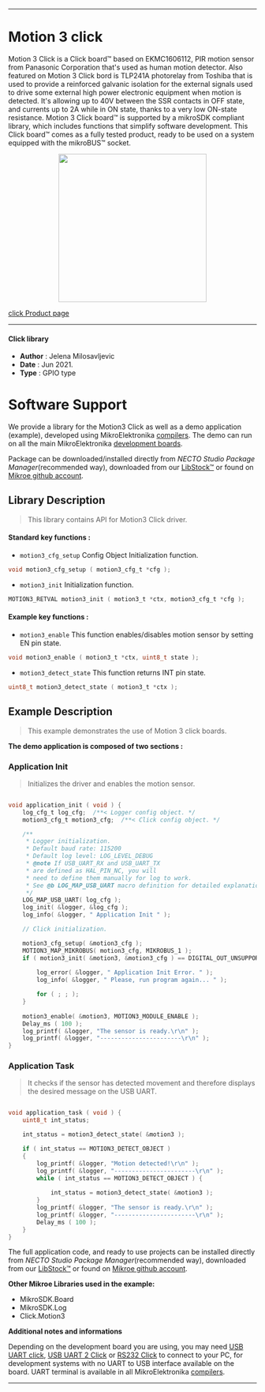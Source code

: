 
---
# Motion 3 click

Motion 3 Click is a Click board™ based on EKMC1606112, PIR motion sensor from Panasonic Corporation that's used as human motion detector. Also featured on Motion 3 Click bord is TLP241A photorelay from Toshiba that is used to provide a reinforced galvanic isolation for the external signals used to drive some external high power electronic equipment when motion is detected. It's allowing up to 40V between the SSR contacts in OFF state, and currents up to 2A while in ON state, thanks to a very low ON-state resistance. Motion 3 Click board™ is supported by a mikroSDK compliant library, which includes functions that simplify software development. This Click board™ comes as a fully tested product, ready to be used on a system equipped with the mikroBUS™ socket.

<p align="center">
  <img src="https://download.mikroe.com/images/click_for_ide/motion3_click.png" height=300px>
</p>

[click Product page](https://www.mikroe.com/motion-3-click)

---


#### Click library

- **Author**        : Jelena Milosavljevic
- **Date**          : Jun 2021.
- **Type**          : GPIO type


# Software Support

We provide a library for the Motion3 Click
as well as a demo application (example), developed using MikroElektronika
[compilers](https://www.mikroe.com/necto-studio).
The demo can run on all the main MikroElektronika [development boards](https://www.mikroe.com/development-boards).

Package can be downloaded/installed directly from *NECTO Studio Package Manager*(recommended way), downloaded from our [LibStock&trade;](https://libstock.mikroe.com) or found on [Mikroe github account](https://github.com/MikroElektronika/mikrosdk_click_v2/tree/master/clicks).

## Library Description

> This library contains API for Motion3 Click driver.

#### Standard key functions :

- `motion3_cfg_setup` Config Object Initialization function.
```c
void motion3_cfg_setup ( motion3_cfg_t *cfg );
```

- `motion3_init` Initialization function.
```c
MOTION3_RETVAL motion3_init ( motion3_t *ctx, motion3_cfg_t *cfg );
```

#### Example key functions :

- `motion3_enable` This function enables/disables motion sensor by setting EN pin state.
```c
void motion3_enable ( motion3_t *ctx, uint8_t state );
```

- `motion3_detect_state` This function returns INT pin state.
```c
uint8_t motion3_detect_state ( motion3_t *ctx );
```

## Example Description

> This example demonstrates the use of Motion 3 click boards.

**The demo application is composed of two sections :**

### Application Init

> Initializes the driver and enables the motion sensor.

```c

void application_init ( void ) {
    log_cfg_t log_cfg;  /**< Logger config object. */
    motion3_cfg_t motion3_cfg;  /**< Click config object. */

    /** 
     * Logger initialization.
     * Default baud rate: 115200
     * Default log level: LOG_LEVEL_DEBUG
     * @note If USB_UART_RX and USB_UART_TX 
     * are defined as HAL_PIN_NC, you will 
     * need to define them manually for log to work. 
     * See @b LOG_MAP_USB_UART macro definition for detailed explanation.
     */
    LOG_MAP_USB_UART( log_cfg );
    log_init( &logger, &log_cfg );
    log_info( &logger, " Application Init " );

    // Click initialization.

    motion3_cfg_setup( &motion3_cfg );
    MOTION3_MAP_MIKROBUS( motion3_cfg, MIKROBUS_1 );
    if ( motion3_init( &motion3, &motion3_cfg ) == DIGITAL_OUT_UNSUPPORTED_PIN ) {
       
        log_error( &logger, " Application Init Error. " );
        log_info( &logger, " Please, run program again... " );

        for ( ; ; );
    }
    
    motion3_enable( &motion3, MOTION3_MODULE_ENABLE );
    Delay_ms ( 100 );
    log_printf( &logger, "The sensor is ready.\r\n" );
    log_printf( &logger, "-----------------------\r\n" );
}

```

### Application Task

> It checks if the sensor has detected movement and therefore displays the desired message on the USB UART.

```c

void application_task ( void ) {
    uint8_t int_status;

    int_status = motion3_detect_state( &motion3 );

    if ( int_status == MOTION3_DETECT_OBJECT )
    {
        log_printf( &logger, "Motion detected!\r\n" );
        log_printf( &logger, "-----------------------\r\n" );
        while ( int_status == MOTION3_DETECT_OBJECT ) {
           
            int_status = motion3_detect_state( &motion3 );
        }
        log_printf( &logger, "The sensor is ready.\r\n" );
        log_printf( &logger, "-----------------------\r\n" );
        Delay_ms ( 100 );
    }
}


```

The full application code, and ready to use projects can be installed directly from *NECTO Studio Package Manager*(recommended way), downloaded from our [LibStock&trade;](https://libstock.mikroe.com) or found on [Mikroe github account](https://github.com/MikroElektronika/mikrosdk_click_v2/tree/master/clicks).

**Other Mikroe Libraries used in the example:**

- MikroSDK.Board
- MikroSDK.Log
- Click.Motion3

**Additional notes and informations**

Depending on the development board you are using, you may need
[USB UART click](https://www.mikroe.com/usb-uart-click),
[USB UART 2 Click](https://www.mikroe.com/usb-uart-2-click) or
[RS232 Click](https://www.mikroe.com/rs232-click) to connect to your PC, for
development systems with no UART to USB interface available on the board. UART
terminal is available in all MikroElektronika
[compilers](https://shop.mikroe.com/compilers).

---
